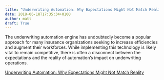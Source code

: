 ```yaml
---
title: "Underwriting Automation: Why Expectations Might Not Match Reality"
date: 2018-06-18T17:35:34+0100
author: matt
draft: True
---
```

The underwriting automation engine has undoubtedly become a popular approach for many insurance organizations seeking to increase efficiencies and augment their workforces. While implementing this technology is likely vital to remain competitive, there is often a disconnect between the expectations and the reality of automation’s impact on underwriting operations.

[ Underwriting Automation: Why Expectations Might Not Match Reality ]( http://blog.jacobsononline.com/underwriting-automation-why-expectations-might-not-match-reality )
